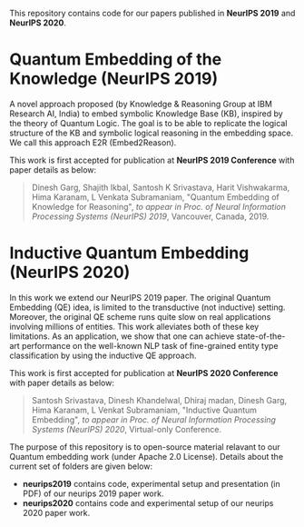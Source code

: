 This repository contains code for our papers published in **NeurIPS 2019** and **NeurIPS 2020**.


# Quantum Embedding of the Knowledge (NeurIPS 2019)

A novel approach proposed (by Knowledge & Reasoning Group at IBM Research AI, India) to embed symbolic Knowledge Base (KB), inspired by the theory of Quantum Logic. The goal is to be able to replicate the logical structure of the KB and symbolic logical reasoning in the embedding space. We call this approach E2R (Embed2Reason).


This work is first accepted for publication at **NeurIPS 2019 Conference** with paper details as below: 
> Dinesh Garg, Shajith Ikbal, Santosh K Srivastava, Harit Vishwakarma, Hima Karanam, L Venkata Subramaniam, "Quantum Embedding of Knowledge for Reasoning", _to appear in Proc. of Neural Information Processing Systems (NeurIPS) 2019_, Vancouver, Canada, 2019.

# Inductive Quantum Embedding (NeurIPS 2020)

In this work we extend our NeurIPS 2019 paper. The original Quantum Embedding (QE) idea, is limited to the transductive (not inductive) setting. Moreover, the original QE scheme runs quite slow on real applications involving millions of entities. This work alleviates both of these key limitations. As an application, we show that one can achieve state-of-the-art performance on the well-known NLP task of fine-grained entity type classification by using the inductive QE approach.

This work is first accepted for publication at **NeurIPS 2020 Conference** with paper details as below: 
> Santosh Srivastava, Dinesh Khandelwal, Dhiraj madan, Dinesh Garg, Hima Karanam, L Venkat Subramaniam, "Inductive Quantum Embedding", _to appear in Proc. of Neural Information Processing Systems (NeurIPS) 2020_, Virtual-only Conference.

The purpose of this repository is to open-source material relavant to our Quantum embedding work (under Apache 2.0 License). Details about the current set of folders are given below:
* **neurips2019** contains code, experimental setup and presentation (in PDF) of our neurips 2019 paper work.
* **neurips2020** contains code and experimental setup of our neurips 2020 paper work.
